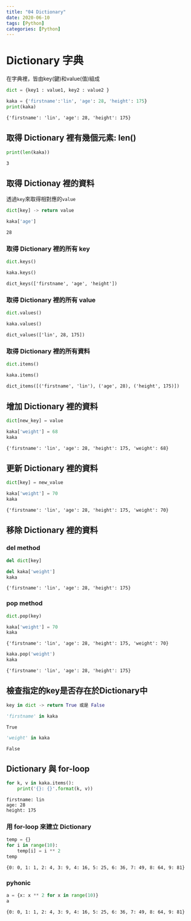 ```yaml
---
title: "04 Dictionary"
date: 2020-06-10
tags: [Python]
categories: [Python]
---
```


# Dictionary 字典

在字典裡，皆由key(鍵)和value(值)組成

```python
dict = {key1 : value1, key2 : value2 }
```


```python
kaka = {'firstname':'lin', 'age': 28, 'height': 175}
print(kaka)
```

    {'firstname': 'lin', 'age': 28, 'height': 175}


## 取得 Dictionary 裡有幾個元素: len()


```python
print(len(kaka))
```

    3


## 取得 Dictionay 裡的資料

透過`key`來取得相對應的`value`

```python
dict[key] -> return value
```


```python
kaka['age']
```




    28



### 取得 Dictionary 裡的所有 key

```python
dict.keys()
```


```python
kaka.keys()
```




    dict_keys(['firstname', 'age', 'height'])



### 取得 Dictionary 裡的所有 value

```python
dict.values()
```


```python
kaka.values()
```




    dict_values(['lin', 28, 175])



### 取得 Dictionary 裡的所有資料

```python
dict.items()
```


```python
kaka.items()
```




    dict_items([('firstname', 'lin'), ('age', 28), ('height', 175)])



## 增加 Dictionary 裡的資料

```python
dict[new_key] = value
```


```python
kaka['weight'] = 68
kaka
```




    {'firstname': 'lin', 'age': 28, 'height': 175, 'weight': 68}



## 更新 Dictionary 裡的資料

```python
dict[key] = new_value
```


```python
kaka['weight'] = 70
kaka
```




    {'firstname': 'lin', 'age': 28, 'height': 175, 'weight': 70}



## 移除 Dictionary 裡的資料

### del method

```python
del dict[key]
```


```python
del kaka['weight']
kaka
```




    {'firstname': 'lin', 'age': 28, 'height': 175}



### pop method

```python
dict.pop(key)
```


```python
kaka['weight'] = 70
kaka
```




    {'firstname': 'lin', 'age': 28, 'height': 175, 'weight': 70}




```python
kaka.pop('weight')
kaka
```




    {'firstname': 'lin', 'age': 28, 'height': 175}



## 檢查指定的key是否存在於Dictionary中

```python
key in dict -> return True 或是 False
```


```python
'firstname' in kaka
```




    True




```python
'weight' in kaka
```




    False



## Dictionary 與 for-loop


```python
for k, v in kaka.items():
    print('{}: {}'.format(k, v))
```

    firstname: lin
    age: 28
    height: 175


### 用 for-loop 來建立 Dictionary


```python
temp = {}
for i in range(10):
    temp[i] = i ** 2
temp
```




    {0: 0, 1: 1, 2: 4, 3: 9, 4: 16, 5: 25, 6: 36, 7: 49, 8: 64, 9: 81}



### pyhonic


```python
a = {x: x ** 2 for x in range(10)}
a
```




    {0: 0, 1: 1, 2: 4, 3: 9, 4: 16, 5: 25, 6: 36, 7: 49, 8: 64, 9: 81}


